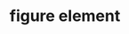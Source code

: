 ---
{
  "title": "figure element",
  "description": "",
  "category": "html",
  "keywords": [
    "figure element"
  ],
  "last_test_date": "2019-01-21",
  "test_results_url": "https://a11ysupport.io/tech/html/figure_element",
  "test_url": "https://a11ysupport.io/tech/html/figure_element",
  "stats": {
    "jaws": {
      "chrome": {
        "92": "y"
      },
      "edge": {
        "92": "y"
      },
      "ie": {
        "11": "a"
      },
      "firefox": {
        "69": "y"
      }
    },
    "narrator": {
      "edge": {
        "44": "a"
      }
    },
    "nvda": {
      "chrome": {
        "92": "a"
      },
      "edge": {
        "92": "u"
      },
      "firefox": {
        "69": "a"
      }
    },
    "orca": {
      "firefox": {
        "69": "y"
      }
    },
    "talkback": {
      "and_chr": {
        "76": "a"
      }
    },
    "vo_ios": {
      "ios_saf": {
        "12.4.1": "a"
      }
    },
    "vo_macos": {
      "safari": {
        "12.1.2": "a"
      }
    }
  },
  "links": {
    "WHATWG HTML spec for the figure element": "https://html.spec.whatwg.org/multipage/grouping-content.html#the-figure-element",
    "HTML AAM for the figure element": "https://w3c.github.io/html-aam/#el-figure"
  }
}
---